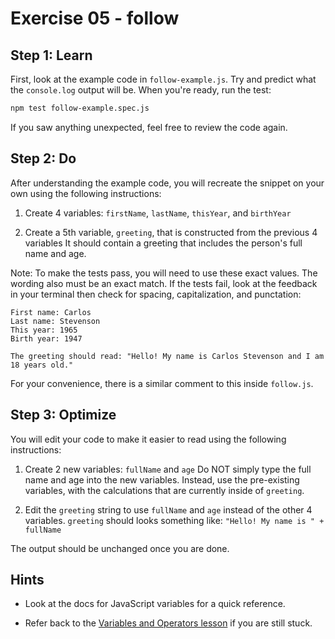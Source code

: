 # Exercise 05 - follow

## Step 1: Learn
First, look at the example code in `follow-example.js`. Try and predict what the `console.log` output will be. When you're ready, run the test:
```bash
npm test follow-example.spec.js
```
If you saw anything unexpected, feel free to review the code again.

## Step 2: Do
After understanding the example code, you will recreate the snippet on your own using the following instructions:

1. Create 4 variables: `firstName`, `lastName`, `thisYear`, and `birthYear`

2. Create a 5th variable, `greeting`, that is constructed from the previous 4 variables
It should contain a greeting that includes the person's full name and age.

Note: To make the tests pass, you will need to use these exact values. The wording also must be an exact match. If the tests fail, look at the feedback in your terminal then check for spacing, capitalization, and punctation:
```
First name: Carlos
Last name: Stevenson
This year: 1965
Birth year: 1947

The greeting should read: "Hello! My name is Carlos Stevenson and I am 18 years old."
```
For your convenience, there is a similar comment to this inside `follow.js`.

## Step 3: Optimize
You will edit your code to make it easier to read using the following instructions:

1. Create 2 new variables: `fullName` and `age`
Do NOT simply type the full name and age into the new variables. Instead, use the pre-existing variables, with the calculations that are currently inside of `greeting`.

2. Edit the `greeting` string to use `fullName` and `age` instead of the other 4 variables.
`greeting` should looks something like: `"Hello! My name is " + fullName`

The output should be unchanged once you are done.

## Hints

- Look at the docs for JavaScript variables for a quick reference.

- Refer back to the [Variables and Operators lesson](https://www.theodinproject.com/lessons/foundations-variables-and-operators) if you are still stuck.
